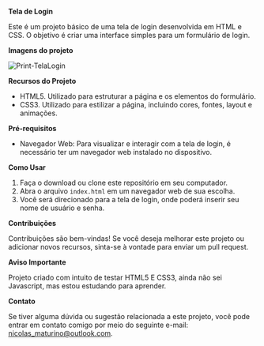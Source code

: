 **Tela de Login**
 
Este é um projeto básico de uma tela de login desenvolvida em HTML e CSS. O objetivo é criar uma interface simples para um formulário de login.
 
 **Imagens do projeto**
 
 ![Print-TelaLogin](https://github.com/NicolasMaturino/Pagina-login/assets/135472451/1251f706-d2c1-4481-ae9b-1c5d69d52c18)
 
**Recursos do Projeto**
 
- HTML5. Utilizado para estruturar a página e os elementos do formulário.
- CSS3. Utilizado para estilizar a página, incluindo cores, fontes, layout e animações.

**Pré-requisitos**
 
- Navegador Web: Para visualizar e interagir com a tela de login, é necessário ter um navegador web instalado no dispositivo.
 
**Como Usar**
 
1. Faça o download ou clone este repositório em seu computador.
2. Abra o arquivo `index.html` em um navegador web de sua escolha.
3. Você será direcionado para a tela de login, onde poderá inserir seu nome de usuário e senha.
 
**Contribuições**
 
Contribuições são bem-vindas! Se você deseja melhorar este projeto ou adicionar novos recursos, sinta-se à vontade para enviar um pull request.

**Aviso Importante**

Projeto criado com intuito de testar HTML5 E CSS3, ainda não sei Javascript, mas estou estudando para aprender.

**Contato**
 
Se tiver alguma dúvida ou sugestão relacionada a este projeto, você pode entrar em contato comigo por meio do seguinte e-mail: nicolas_maturino@outlook.com.
